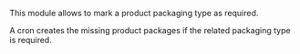 This module allows to mark a product packaging type as required.

A cron creates the missing product packages if the related packaging
type is required.
